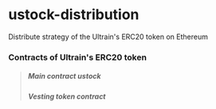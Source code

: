 # ustock-distribution
Distribute strategy of the Ultrain's ERC20 token on Ethereum
### Contracts of Ultrain's ERC20 token
> ##### Main contract ustock
> ##### Vesting token contract
